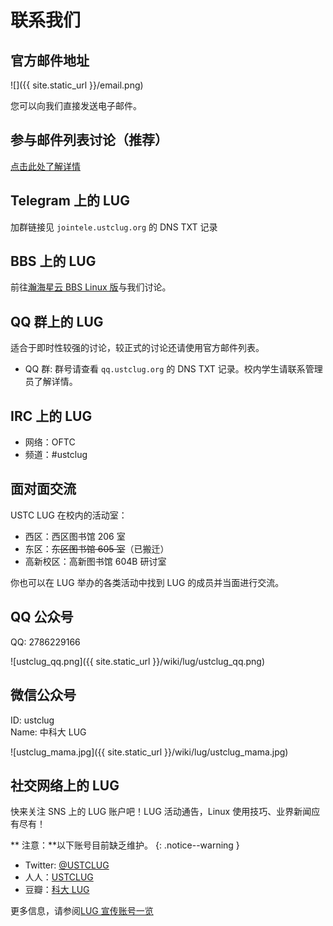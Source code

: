 ---
---

# 联系我们

## 官方邮件地址

![]({{ site.static_url }}/email.png)

您可以向我们直接发送电子邮件。

## 参与邮件列表讨论（推荐）

[点击此处了解详情](mailinglist.md)

## Telegram 上的 LUG

加群链接见 `jointele.ustclug.org` 的 DNS TXT 记录

## BBS 上的 LUG

前往[瀚海星云 BBS Linux 版](https://bbs.ustc.edu.cn/cgi/bbsdoc?board=Linux)与我们讨论。

## QQ 群上的 LUG

适合于即时性较强的讨论，较正式的讨论还请使用官方邮件列表。

- QQ 群: 群号请查看 `qq.ustclug.org` 的 DNS TXT 记录。校内学生请联系管理员了解详情。

## IRC 上的 LUG

- 网络：OFTC
- 频道：#ustclug

## 面对面交流

USTC LUG 在校内的活动室：

- 西区：西区图书馆 206 室
- 东区：~~东区图书馆 605 室~~（已搬迁）
- 高新校区：高新图书馆 604B 研讨室

你也可以在 LUG 举办的各类活动中找到 LUG 的成员并当面进行交流。

## QQ 公众号

QQ: 2786229166

![ustclug_qq.png]({{ site.static_url }}/wiki/lug/ustclug_qq.png)

## 微信公众号

ID: ustclug  
Name: 中科大 LUG

![ustclug_mama.jpg]({{ site.static_url }}/wiki/lug/ustclug_mama.jpg)

## 社交网络上的 LUG

快来关注 SNS 上的 LUG 账户吧！LUG 活动通告，Linux 使用技巧、业界新闻应有尽有！

**<i class="fas fa-exclamation-triangle"></i> 注意：**以下账号目前缺乏维护。
{: .notice--warning }

- Twitter: [@USTCLUG](http://www.twitter.com/ustclug/)
- 人人：[USTCLUG](http://www.renren.com/profile.do?id=345760436)
- 豆瓣：[科大 LUG](http://www.douban.com/people/ustclug/)

更多信息，请参阅[LUG 宣传账号一览](/wiki/lug/sns)
